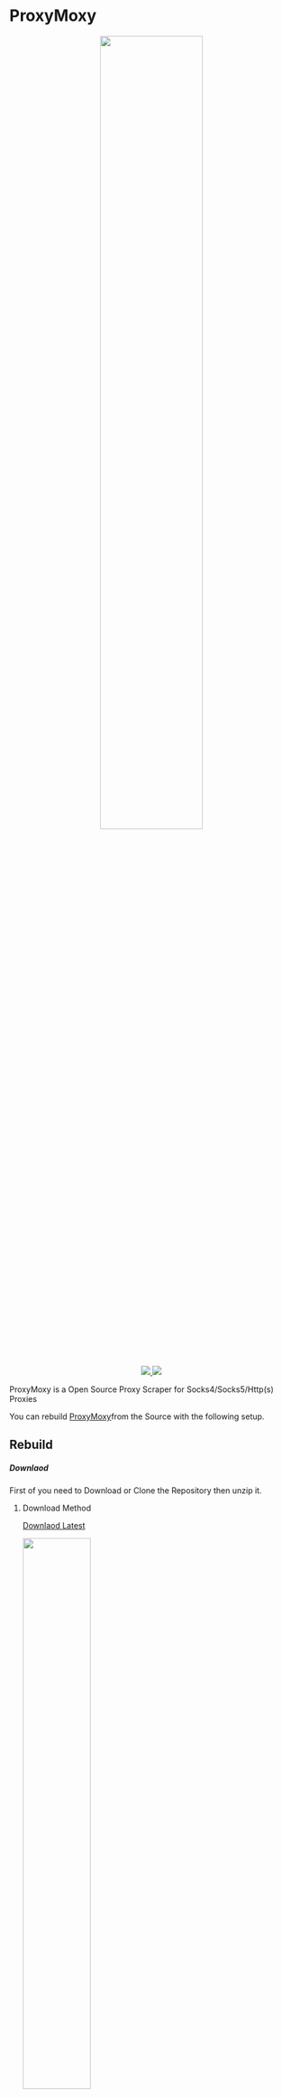 # ProxyMoxy

<p align="center">
    <img width="60%" src="https://i.ibb.co/gmtHx0H/githube-repo-img-round.png"/>
</p>

<p align="center">
    <a href="#license">
        <img src="https://img.shields.io/badge/license-MIT-blue.svg?style=flat" />
    </a>
    <a href="https://github.com/ullaakut/astronomer/releases/latest">
        <img src="https://img.shields.io/github/v/release/IchBInHanz/proxymoxy.svg?style=flat" />
    </a>
</p>

ProxyMoxy is a Open Source Proxy Scraper for Socks4/Socks5/Http(s) Proxies

You can rebuild [ProxyMoxy](https://github.com/IchBinHanz/proxymoxy)from the Source with the following setup.

## Rebuild

##### Downlaod
First of you need to Download or Clone the Repository then unzip it.

1. Download Method

    [Downlaod Latest](https://github.com/IchBInHanz/proxymoxy/archive/main.zip)

    <img width="50%" src="https://media4.giphy.com/media/D6c5n7XM7fBAA2zieW/giphy.gif">

2. Clone Repo Method
You need to Install [Git](https://gitforwindows.org/) then open a Command Shell and run
	```bash
	git clone https://github.com/IchBInHanz/proxymoxy.git
	```

##### Install Requirements
Code was tested with [Python 3.8.6](https://www.python.org/downloads/release/python-386/)
Install all Requirements with
```bash
pip install -r requirements.txt
```

##### Build
For build run the [build.bat](https://github.com/IchBInHanz/proxymoxy/blob/main/build.bat)
and voila you have the fully compiled .exe in the dist dir.
## License

Copyright (c) 2020 IchBinHanz

Permission is hereby granted, free of charge, to any person obtaining a copy
of this software and associated documentation files (the "Software"), to deal
in the Software without restriction, including without limitation the rights
to use, copy, modify, merge, publish, distribute, sublicense, and/or sell
copies of the Software, and to permit persons to whom the Software is
furnished to do so, subject to the following conditions:

The above copyright notice and this permission notice shall be included in all
copies or substantial portions of the Software.

THE SOFTWARE IS PROVIDED "AS IS", WITHOUT WARRANTY OF ANY KIND, EXPRESS OR
IMPLIED, INCLUDING BUT NOT LIMITED TO THE WARRANTIES OF MERCHANTABILITY,
FITNESS FOR A PARTICULAR PURPOSE AND NONINFRINGEMENT. IN NO EVENT SHALL THE
AUTHORS OR COPYRIGHT HOLDERS BE LIABLE FOR ANY CLAIM, DAMAGES OR OTHER
LIABILITY, WHETHER IN AN ACTION OF CONTRACT, TORT OR OTHERWISE, ARISING FROM,
OUT OF OR IN CONNECTION WITH THE SOFTWARE OR THE USE OR OTHER DEALINGS IN THE
SOFTWARE.
